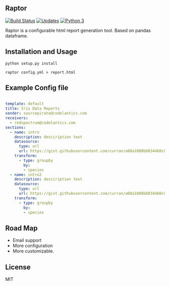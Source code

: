 ## Raptor

[![Build Status](https://travis-ci.org/sourcepirate/raptor.svg?branch=master)](https://travis-ci.org/sourcepirate/raptor)
[![Updates](https://pyup.io/repos/github/sourcepirate/raptor/shield.svg)](https://pyup.io/repos/github/sourcepirate/raptor/)
[![Python 3](https://pyup.io/repos/github/sourcepirate/raptor/python-3-shield.svg)](https://pyup.io/repos/github/sourcepirate/raptor/)

Raptor is a configurable html report generation tool. Based on pandas dataframe.

## Installation and Usage

```
python setup.py install

raptor config.yml > report.html

```

## Example Config file

```yaml

template: default
title: Iris Data Reports
sender: sourcepirate@codelantics.com
receivers:
  - redspectrum@codelantics.com
sections:
  - name: intro
    description: desciription text
    datasource:
      type: url
      url: https://gist.githubusercontent.com/curran/a08a1080b88344b0c8a7/raw/639388c2cbc2120a14dcf466e85730eb8be498bb/iris.csv
    transform:
      - type: groupby
        by:
        - species
  - name: intro2
    description: desciription text
    datasource:
      type: url
      url: https://gist.githubusercontent.com/curran/a08a1080b88344b0c8a7/raw/639388c2cbc2120a14dcf466e85730eb8be498bb/iris.csv
    transform:
      - type: groupby
        by:
        - species

```

## Road Map

* Email support
* More configuration
* More customizable.


## License
MIT